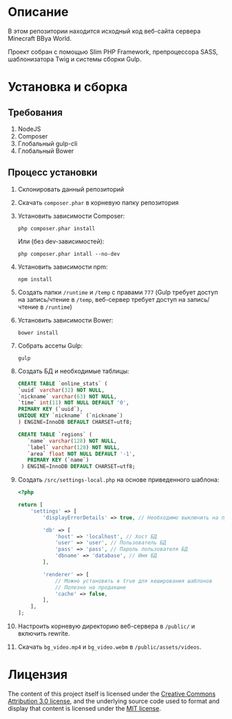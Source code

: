 # Описание

В этом репозитории находится исходный код веб-сайта сервера Minecraft BBya World.

Проект собран с помощью Slim PHP Framework, препроцессора SASS, шаблонизатора Twig и системы сборки Gulp.

# Установка и сборка

## Требования

1. NodeJS
2. Composer
3. Глобальный gulp-cli
4. Глобальный Bower

## Процесс установки

1. Склонировать данный репозиторий
2. Скачать `composer.phar` в корневую папку репозитория
3. Установить зависимости Composer:

   ```
   php composer.phar install
   ```

   Или (без dev-зависимостей):

   ```
   php composer.phar intall --no-dev
   ```

4. Установить зависимости npm:

   ```
   npm install
   ```

5. Создать папки `/runtime` и `/temp` с правами `777` (Gulp требует доступ на запись/чтение в `/temp`, веб-сервер требует доступ на запись/чтение в `/runtime`)
6. Установить зависимости Bower:

   ```
   bower install
   ```

7. Собрать ассеты Gulp:

   ```
   gulp
   ```

8. Создать БД и необходимые таблицы:

   ```sql
   CREATE TABLE `online_stats` (
   `uuid` varchar(32) NOT NULL,
   `nickname` varchar(63) NOT NULL,
   `time` int(11) NOT NULL DEFAULT '0',
   PRIMARY KEY (`uuid`),
   UNIQUE KEY `nickname` (`nickname`)
   ) ENGINE=InnoDB DEFAULT CHARSET=utf8;

   CREATE TABLE `regions` (
      `name` varchar(128) NOT NULL,
      `label` varchar(128) NOT NULL,
      `area` float NOT NULL DEFAULT '-1',
      PRIMARY KEY (`name`)
    ) ENGINE=InnoDB DEFAULT CHARSET=utf8;
   ```

9. Создать `/src/settings-local.php` на основе приведенного шаблона:

   ```php
   <?php

   return [
       'settings' => [
           'displayErrorDetails' => true, // Необходимо выключить на продакшне

           'db' => [
               'host' => 'localhost', // Хост БД
               'user' => 'user', // Пользователь БД
               'pass' => 'pass', // Пароль пользователя БД
               'dbname' => 'database', // Имя БД
           ],

           'renderer' => [
               // Можно установить в true для кеширования шаблонов
               // Полезно на продакшне
               'cache' => false,
           ],
       ],
   ];
   ```

10. Настроить корневую директорию веб-сервера в `/public/` и включить rewrite.
11. Скачать `bg_video.mp4` и `bg_video.webm` в `/public/assets/videos`.

# Лицензия

The content of this project itself is licensed under the [Creative Commons Attribution 3.0 license](http://creativecommons.org/licenses/by/3.0/us/deed.en_US),
and the underlying source code used to format and display that content is licensed under the [MIT license](http://opensource.org/licenses/mit-license.php).
